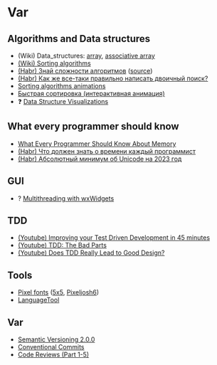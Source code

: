 # Var

## Algorithms and Data structures
* (Wiki) Data_structures: [array](https://en.wikipedia.org/wiki/Array_(data_structure)#Comparison_with_other_data_structures), [associative array](https://en.wikipedia.org/wiki/Associative_array#Comparison)
* [(Wiki) Sorting algorithms](https://en.wikipedia.org/wiki/Sorting_algorithm#Comparison_sorts)
* [(Habr) Знай сложности алгоритмов](https://habr.com/ru/articles/188010/) ([source](https://www.bigocheatsheet.com/))
* [(Habr) Как же все-таки правильно написать двоичный поиск?](https://habr.com/ru/articles/91698/)
* [Sorting algorithms animations](https://www.toptal.com/developers/sorting-algorithms)
* [Быстрая сортировка (интерактивная анимация)](https://dyzzet.ru/a/quicksort/)
* ❓ [Data Structure Visualizations](https://www.cs.usfca.edu/~galles/visualization/Algorithms.html)

## What every programmer should know
* [What Every Programmer Should Know About Memory](https://akkadia.org/drepper/cpumemory.pdf)
* [(Habr) Что должен знать о времени каждый программист](https://habr.com/ru/articles/123461/)
* [(Habr) Абсолютный минимум об Unicode на 2023 год](https://habr.com/ru/companies/wunderfund/articles/777850/)

## GUI
* ? [Multithreading with wxWidgets](https://cool-emerald.blogspot.com/2020/01/multithreading-with-wxwidgets.html)

## TDD
* [(Youtube) Improving your Test Driven Development in 45 minutes](https://www.youtube.com/watch?v=2vEoL3Irgiw)
* [(Youtube) TDD: The Bad Parts](https://www.youtube.com/watch?v=xPL84vvLwXA)
* [(Youtube) Does TDD Really Lead to Good Design?](https://www.youtube.com/watch?v=KyFVA4Spcgg)

## Tools
* [Pixel fonts](https://www.dafont.com/bitmap.php) ([5x5](https://www.dafont.com/5x5.font), [Pixeljosh6](https://www.dafont.com/pixeljosh6.font))
* [LanguageTool](https://languagetool.org/ru)

## Var
* [Semantic Versioning 2.0.0](https://semver.org)
* [Conventional Commits](https://www.conventionalcommits.org/)
* [Code Reviews (Part 1-5)](https://arne-mertz.de/2017/12/code-reviews-why/)
